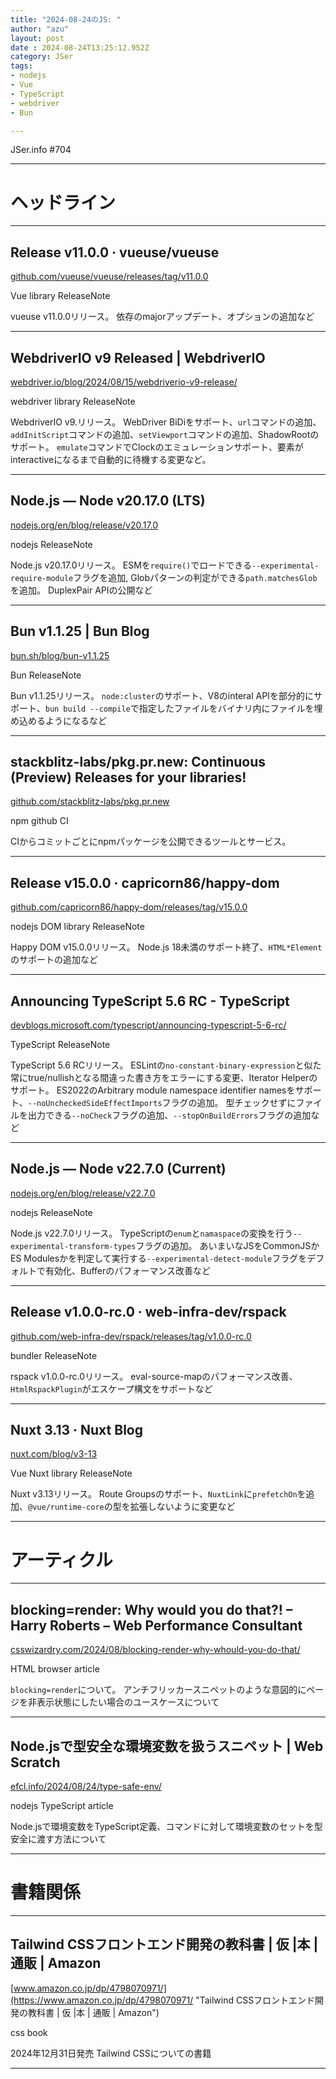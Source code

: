 ```yaml
---
title: "2024-08-24のJS: "
author: "azu"
layout: post
date : 2024-08-24T13:25:12.952Z
category: JSer
tags:
- nodejs
- Vue
- TypeScript
- webdriver
- Bun

---
```


JSer.info #704

----

<h1 class="site-genre">ヘッドライン</h1>

----

## Release v11.0.0 · vueuse/vueuse
[github.com/vueuse/vueuse/releases/tag/v11.0.0](https://github.com/vueuse/vueuse/releases/tag/v11.0.0 "Release v11.0.0 · vueuse/vueuse")
<p class="jser-tags jser-tag-icon"><span class="jser-tag">Vue</span> <span class="jser-tag">library</span> <span class="jser-tag">ReleaseNote</span></p>

vueuse v11.0.0リリース。
依存のmajorアップデート、オプションの追加など


----

## WebdriverIO v9 Released | WebdriverIO
[webdriver.io/blog/2024/08/15/webdriverio-v9-release/](https://webdriver.io/blog/2024/08/15/webdriverio-v9-release/ "WebdriverIO v9 Released | WebdriverIO")
<p class="jser-tags jser-tag-icon"><span class="jser-tag">webdriver</span> <span class="jser-tag">library</span> <span class="jser-tag">ReleaseNote</span></p>

WebdriverIO v9.リリース。
WebDriver BiDiをサポート、`url`コマンドの追加、`addInitScript`コマンドの追加、`setViewport`コマンドの追加、ShadowRootのサポート。
`emulate`コマンドでClockのエミュレーションサポート、要素がinteractiveになるまで自動的に待機する変更など。


----

## Node.js — Node v20.17.0 (LTS)
[nodejs.org/en/blog/release/v20.17.0](https://nodejs.org/en/blog/release/v20.17.0 "Node.js — Node v20.17.0 (LTS)")
<p class="jser-tags jser-tag-icon"><span class="jser-tag">nodejs</span> <span class="jser-tag">ReleaseNote</span></p>

Node.js v20.17.0リリース。
ESMを`require()`でロードできる`--experimental-require-module`フラグを追加,
Globパターンの判定ができる`path.matchesGlob`を追加。
DuplexPair APIの公開など


----

## Bun v1.1.25 | Bun Blog
[bun.sh/blog/bun-v1.1.25](https://bun.sh/blog/bun-v1.1.25 "Bun v1.1.25 | Bun Blog")
<p class="jser-tags jser-tag-icon"><span class="jser-tag">Bun</span> <span class="jser-tag">ReleaseNote</span></p>

Bun v1.1.25リリース。
`node:cluster`のサポート、V8のinteral APIを部分的にサポート、`bun build --compile`で指定したファイルをバイナリ内にファイルを埋め込めるようになるなど


----

## stackblitz-labs/pkg.pr.new: Continuous (Preview) Releases for your libraries!
[github.com/stackblitz-labs/pkg.pr.new](https://github.com/stackblitz-labs/pkg.pr.new "stackblitz-labs/pkg.pr.new: Continuous (Preview) Releases for your libraries!")
<p class="jser-tags jser-tag-icon"><span class="jser-tag">npm</span> <span class="jser-tag">github</span> <span class="jser-tag">CI</span></p>

CIからコミットごとにnpmパッケージを公開できるツールとサービス。


----

## Release v15.0.0 · capricorn86/happy-dom
[github.com/capricorn86/happy-dom/releases/tag/v15.0.0](https://github.com/capricorn86/happy-dom/releases/tag/v15.0.0 "Release v15.0.0 · capricorn86/happy-dom")
<p class="jser-tags jser-tag-icon"><span class="jser-tag">nodejs</span> <span class="jser-tag">DOM</span> <span class="jser-tag">library</span> <span class="jser-tag">ReleaseNote</span></p>

Happy DOM v15.0.0リリース。
Node.js 18未満のサポート終了、`HTML*Element`のサポートの追加など


----

## Announcing TypeScript 5.6 RC - TypeScript
[devblogs.microsoft.com/typescript/announcing-typescript-5-6-rc/](https://devblogs.microsoft.com/typescript/announcing-typescript-5-6-rc/ "Announcing TypeScript 5.6 RC - TypeScript")
<p class="jser-tags jser-tag-icon"><span class="jser-tag">TypeScript</span> <span class="jser-tag">ReleaseNote</span></p>

TypeScript 5.6 RCリリース。
ESLintの`no-constant-binary-expression`と似た常にtrue/nullishとなる間違った書き方をエラーにする変更、Iterator Helperのサポート。
ES2022のArbitrary module namespace identifier namesをサポート、`--noUncheckedSideEffectImports`フラグの追加。
型チェックせずにファイルを出力できる`--noCheck`フラグの追加、`--stopOnBuildErrors`フラグの追加など


----

## Node.js — Node v22.7.0 (Current)
[nodejs.org/en/blog/release/v22.7.0](https://nodejs.org/en/blog/release/v22.7.0 "Node.js — Node v22.7.0 (Current)")
<p class="jser-tags jser-tag-icon"><span class="jser-tag">nodejs</span> <span class="jser-tag">ReleaseNote</span></p>

Node.js v22.7.0リリース。
TypeScriptの`enum`と`namaspace`の変換を行う`--experimental-transform-types`フラグの追加。
あいまいなJSをCommonJSかES Modulesかを判定して実行する`--experimental-detect-module`フラグをデフォルトで有効化、Bufferのパフォーマンス改善など


----

## Release v1.0.0-rc.0 · web-infra-dev/rspack
[github.com/web-infra-dev/rspack/releases/tag/v1.0.0-rc.0](https://github.com/web-infra-dev/rspack/releases/tag/v1.0.0-rc.0 "Release v1.0.0-rc.0 · web-infra-dev/rspack")
<p class="jser-tags jser-tag-icon"><span class="jser-tag">bundler</span> <span class="jser-tag">ReleaseNote</span></p>

rspack v1.0.0-rc.0リリース。
eval-source-mapのパフォーマンス改善、`HtmlRspackPlugin`がエスケープ構文をサポートなど


----

## Nuxt 3.13 · Nuxt Blog
[nuxt.com/blog/v3-13](https://nuxt.com/blog/v3-13 "Nuxt 3.13 · Nuxt Blog")
<p class="jser-tags jser-tag-icon"><span class="jser-tag">Vue</span> <span class="jser-tag">Nuxt</span> <span class="jser-tag">library</span> <span class="jser-tag">ReleaseNote</span></p>

Nuxt v3.13リリース。
Route Groupsのサポート、`NuxtLink`に`prefetchOn`を追加、`@vue/runtime-core`の型を拡張しないように変更など


----
<h1 class="site-genre">アーティクル</h1>

----

## blocking=render: Why would you do that?! – Harry Roberts – Web Performance Consultant
[csswizardry.com/2024/08/blocking-render-why-whould-you-do-that/](https://csswizardry.com/2024/08/blocking-render-why-whould-you-do-that/ "blocking=render: Why would you do that?! – Harry Roberts – Web Performance Consultant")
<p class="jser-tags jser-tag-icon"><span class="jser-tag">HTML</span> <span class="jser-tag">browser</span> <span class="jser-tag">article</span></p>

`blocking=render`について。
アンチフリッカースニペットのような意図的にページを非表示状態にしたい場合のユースケースについて


----

## Node.jsで型安全な環境変数を扱うスニペット | Web Scratch
[efcl.info/2024/08/24/type-safe-env/](https://efcl.info/2024/08/24/type-safe-env/ "Node.jsで型安全な環境変数を扱うスニペット | Web Scratch")
<p class="jser-tags jser-tag-icon"><span class="jser-tag">nodejs</span> <span class="jser-tag">TypeScript</span> <span class="jser-tag">article</span></p>

Node.jsで環境変数をTypeScript定義、コマンドに対して環境変数のセットを型安全に渡す方法について


----
<h1 class="site-genre">書籍関係</h1>

----

## Tailwind CSSフロントエンド開発の教科書 | 仮 |本 | 通販 | Amazon
[www.amazon.co.jp/dp/4798070971/](https://www.amazon.co.jp/dp/4798070971/ "Tailwind CSSフロントエンド開発の教科書 | 仮 |本 | 通販 | Amazon")
<p class="jser-tags jser-tag-icon"><span class="jser-tag">css </span> <span class="jser-tag">book</span></p>

2024年12月31日発売
Tailwind CSSについての書籍


----
